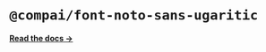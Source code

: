 # `@compai/font-noto-sans-ugaritic`

[**Read the docs &rarr;**](https://components.ai/docs/typefaces/noto-sans-ugaritic)
